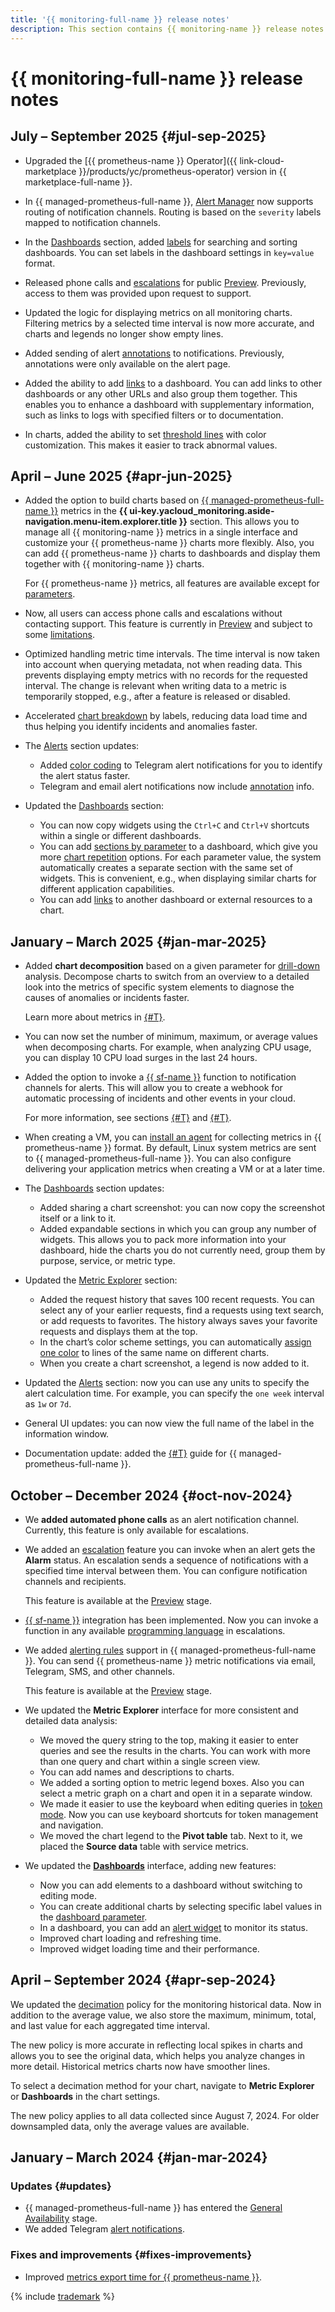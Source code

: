 ```yaml
---
title: '{{ monitoring-full-name }} release notes'
description: This section contains {{ monitoring-name }} release notes.
---
```


# {{ monitoring-full-name }} release notes


## July – September 2025 {#jul-sep-2025}

* Upgraded the [{{ prometheus-name }} Operator]({{ link-cloud-marketplace }}/products/yc/prometheus-operator) version in {{ marketplace-full-name }}.
  
* In {{ managed-prometheus-full-name }}, [Alert Manager](operations/prometheus/alerting-rules.md#alert-manager-create) now supports routing of notification channels. Routing is based on the `severity` labels mapped to notification channels.

* In the [Dashboards](operations/dashboard/create.md#labels) section, added [labels](concepts/visualization/dashboard.md) for searching and sorting dashboards. You can set labels in the dashboard settings in `key=value` format.

* Released phone calls and [escalations](concepts/alerting/escalations.md) for public [Preview](../overview/concepts/launch-stages.md). Previously, access to them was provided upon request to support.

* Updated the logic for displaying metrics on all monitoring charts. Filtering metrics by a selected time interval is now more accurate, and charts and legends no longer show empty lines.

* Added sending of alert [annotations](concepts/alerting/annotation.md) to notifications. Previously, annotations were only available on the alert page.

* Added the ability to add [links](operations/dashboard/create.md#settings) to a dashboard. You can add links to other dashboards or any other URLs and also group them together. This enables you to enhance a dashboard with supplementary information, such as links to logs with specified filters or to documentation.

* In charts, added the ability to set [threshold lines](operations/dashboard/add-widget.md#thresholds) with color customization. This makes it easier to track abnormal values.


## April – June 2025 {#apr-jun-2025}

* Added the option to build charts based on [{{ managed-prometheus-full-name }}](operations/prometheus/querying/monitoring.md) metrics in the **{{ ui-key.yacloud_monitoring.aside-navigation.menu-item.explorer.title }}** section. This allows you to manage all {{ monitoring-name }} metrics in a single interface and customize your {{ prometheus-name }} charts more flexibly. Also, you can add {{ prometheus-name }} charts to dashboards and display them together with {{ monitoring-name }} charts.
 
   For {{ prometheus-name }} metrics, all features are available except for [parameters](concepts/visualization/metric-explorer.md#repeated-graphs).

* Now, all users can access phone calls and escalations without contacting support. This feature is currently in [Preview](../overview/concepts/launch-stages.md) and subject to some [limitations](concepts/alerting/escalations.md).

* Optimized handling metric time intervals. The time interval is now taken into account when querying metadata, not when reading data. This prevents displaying empty metrics with no records for the requested interval. The change is relevant when writing data to a metric is temporarily stopped, e.g., after a feature is released or disabled.

* Accelerated [chart breakdown](operations/metric/metric-explorer.md#repeated-graphs) by labels, reducing data load time and thus helping you identify incidents and anomalies faster.

* The [Alerts](concepts/alerting.md) section updates:
  * Added [color coding](concepts/alerting/alert.md#alert-statuses) to Telegram alert notifications for you to identify the alert status faster.
  * Telegram and email alert notifications now include [annotation](concepts/alerting/annotation.md) info.

* Updated the [Dashboards](concepts/visualization/dashboard.md) section:
  * You can now copy widgets using the `Ctrl+C` and `Ctrl+V` shortcuts within a single or different dashboards.
  * You can add [sections by parameter](operations/dashboard/add-widget.md#group) to a dashboard, which give you more [chart repetition](operations/metric/metric-explorer.md#repeated-graphs) options. For each parameter value, the system automatically creates a separate section with the same set of widgets. This is convenient, e.g., when displaying similar charts for different application capabilities.
  * You can add [links](operations/dashboard/add-widget.md#graph) to another dashboard or external resources to a chart.

## January – March 2025 {#jan-mar-2025}

* Added **chart decomposition** based on a given parameter for [drill-down](https://en.wikipedia.org/wiki/Data_drilling) analysis. Decompose charts to switch from an overview to a detailed look into the metrics of specific system elements to diagnose the causes of anomalies or incidents faster.

   Learn more about metrics in [{#T}](operations/metric/metric-explorer.md).

* You can now set the number of minimum, maximum, or average values when decomposing charts. For example, when analyzing CPU usage, you can display 10 CPU load surges in the last 24 hours.

* Added the option to invoke a [{{ sf-name }}](../functions/index.yaml) function to notification channels for alerts. This will allow you to create a webhook for automatic processing of incidents and other events in your cloud.

   For more information, see sections [{#T}](operations/alert/create-channel-function.md) and [{#T}](operations/alert/alert-call-function.md).

* When creating a VM, you can [install an agent](operations/prometheus/ingestion/prometheus-agent.md) for collecting metrics in {{ prometheus-name }} format. By default, Linux system metrics are sent to {{ managed-prometheus-full-name }}. You can also configure delivering your application metrics when creating a VM or at a later time.

* The [Dashboards](concepts/visualization/dashboard.md) section updates:
  
  * Added sharing a chart screenshot: you can now copy the screenshot itself or a link to it.
  * Added expandable sections in which you can group any number of widgets. This allows you to pack more information into your dashboard, hide the charts you do not currently need, group them by purpose, service, or metric type.

* Updated the [Metric Explorer](concepts/visualization/metric-explorer.md) section:
  
  * Added the request history that saves 100 recent requests. You can select any of your earlier requests, find a requests using text search, or add requests to favorites. The history always saves your favorite requests and displays them at the top.
  * In the chart’s color scheme settings, you can automatically [assign one color](operations/metric/metric-explorer.md#set-graph) to lines of the same name on different charts.
  * When you create a chart screenshot, a legend is now added to it.

* Updated the [Alerts](concepts/alerting/alert.md) section: now you can use any units to specify the alert calculation time. For example, you can specify the `one week` interval as `1w` or `7d`.

* General UI updates: you can now view the full name of the label in the information window.

* Documentation update: added the [{#T}](operations/prometheus/ingestion/troubleshooting.md) guide for {{ managed-prometheus-full-name }}.

## October – December 2024 {#oct-nov-2024}

* We **added automated phone calls** as an alert notification channel. Currently, this feature is only available for escalations.

* We added an [escalation](concepts/alerting/escalations.md) feature you can invoke when an alert gets the **Alarm** status. An escalation sends a sequence of notifications with a specified time interval between them. You can configure notification channels and recipients.

  This feature is available at the [Preview](../overview/concepts/launch-stages.md) stage.

* [{{ sf-name }}](../functions/index.yaml) integration has been implemented. Now you can invoke a function in any available [programming language](../functions/concepts/) in escalations.

* We added [alerting rules](operations/prometheus/alerting-rules.md) support in {{ managed-prometheus-full-name }}. You can send {{ prometheus-name }} metric notifications via email, Telegram, SMS, and other channels.
  
  This feature is available at the [Preview](../overview/concepts/launch-stages.md) stage.

* We updated the **Metric Explorer** interface for more consistent and detailed data analysis:

  * We moved the query string to the top, making it easier to enter queries and see the results in the charts. You can work with more than one query and chart within a single screen view.
  * You can add names and descriptions to charts.
  * We added a sorting option to metric legend boxes. Also you can select a metric graph on a chart and open it in a separate window.
  * We made it easier to use the keyboard when editing queries in [token mode](concepts/visualization/query-string.md). Now you can use keyboard shortcuts for token management and navigation.
  * We moved the chart legend to the **Pivot table** tab. Next to it, we placed the **Source data** table with service metrics.
  
* We updated the [**Dashboards**](concepts/visualization/dashboard.md) interface, adding new features:
  * Now you can add elements to a dashboard without switching to editing mode.
  * You can create additional charts by selecting specific label values in the [dashboard parameter](concepts/visualization/dashboard.md#parameterization).
  * In a dashboard, you can add an [alert widget](operations/dashboard/add-widget.md#alert) to monitor its status.
  * Improved chart loading and refreshing time.
  * Improved widget loading time and their performance.
  

## April – September 2024 {#apr-sep-2024}

We updated the [decimation](concepts/decimation.md) policy for the monitoring historical data. Now in addition to the average value, we also store the maximum, minimum, total, and last value for each aggregated time interval.

The new policy is more accurate in reflecting local spikes in charts and allows you to see the original data, which helps you analyze changes in more detail. Historical metrics charts now have smoother lines.

To select a decimation method for your chart, navigate to **Metric Explorer** or **Dashboards** in the chart settings.

The new policy applies to all data collected since August 7, 2024. For older downsampled data, only the average values are available.

## January – March 2024 {#jan-mar-2024}

### Updates {#updates}

* {{ managed-prometheus-full-name }} has entered the [General Availability](../overview/concepts/launch-stages.md) stage.
* We added Telegram [alert notifications](concepts/alerting/notification-channel.md).

### Fixes and improvements {#fixes-improvements}

* Improved [metrics export time for {{ prometheus-name }}](operations/metric/prometheusExport.md).

{% include [trademark](../_includes/monitoring/trademark.md) %}
